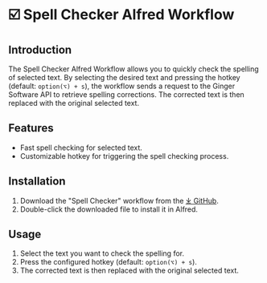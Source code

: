 # ☑️ Spell Checker Alfred Workflow

## Introduction

The Spell Checker Alfred Workflow allows you to quickly check the spelling of selected text. By selecting the desired text and pressing the hotkey (default: `option(⌥) + s`), the workflow sends a request to the Ginger Software API to retrieve spelling corrections. The corrected text is then replaced with the original selected text.

## Features

- Fast spell checking for selected text.
- Customizable hotkey for triggering the spell checking process.

## Installation

1. Download the "Spell Checker" workflow from the [⤓ GitHub]().
2. Double-click the downloaded file to install it in Alfred.

## Usage

1. Select the text you want to check the spelling for.
2. Press the configured hotkey (default: `option(⌥) + s`).
3. The corrected text is then replaced with the original selected text.
